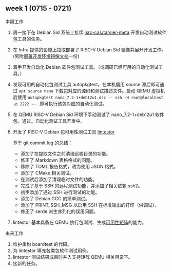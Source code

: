 ## week 1 (0715 - 0721)

本周工作

1. 周一接下在 Debian Sid 系统上接续 [isrc-cas/tarsier-meta](https://github.com/isrc-cas/tarsier-meta/blob/main/report/info.md) 开发自动测试软件包工具的任务。
2. 在 Infra 提供的设施上拉取部署了 RISC-V Debian Sid 镜像并展开开发工作。(另附[部署开发环境镜像文档](https://github.com/255doesnotexist/PLCT-Works/blob/main/outputs/month0/week1/qemu_debian_riscv64.md)一份)
3. 着手开发自动化 Debian 软件包测试工具。（或调研已经可用的自动化测试工具。）
4. 发现可用的自动化包测试工具 autopkgtest。在本机启用 source 源后即可通过 ```apt source nano``` 下载包对应的源码和测试描述文件。启动 QEMU 虚拟机后使用 ```autopkgtest nano_7.2-1+deb12u1.dsc -- ssh -H root@localhost -p 2222 -- ``` 即可执行该包对应的自动化测试。
5. 在 QEMU RISC-V Debian Sid 环境下手动测试了 nano_7.2-1+deb12u1 软件包。通过。自动化测试工具开发中。
6. 开发了 RISC-V Debian 包可用性测试工具 [lintestor](https://github.com/255doesnotexist/lintestor)

    基于 git commit log 的总结：
   - 添加了在提取文件之前清理远程目录的功能。
   - 修正了 Markdown 表格格式的问题。
   - 移除了 TOML 报告格式，改为使用 JSON 格式。
   - 添加了 CMake 相关测试。
   - 在测试后添加了清理临时文件的功能。
   - 完成了基于 SSH 的远程测试功能，并添加了相关依赖 ssh2。
   - 初步添加了通过 SSH 进行测试的功能。
   - 添加了 Debian GCC 的简单测试。
   - 添加了 PRINT_SSH_MSG 以启用 SSH 在标准输出的打印（供调试）。
   - 修正了 serde 派生序列化的误用问题。
   
1. lintestor 基本具备在 QEMU 执行包测试、生成[可用性矩阵](https://github.com/255doesnotexist/lintestor/blob/main/summary.md)的能力。

未来工作

1. 维护重构 boardtest 的代码。
2. 为 lintestor 填充各类包软件测试用例。
3. lintestor 测试结果成熟时并入支持矩阵 QEMU 相关目录下。
4. 接新的任务。